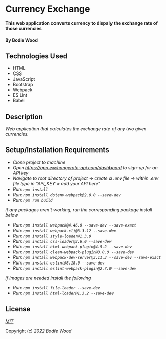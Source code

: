 # Currency Exchange

#### This web application converts currency to dispaly the exchange rate of those currencies

#### By Bodie Wood

## Technologies Used

* HTML
* CSS
* JavaScript
* Bootstrap
* Webpack
* ES Lint
* Babel

## Description
_Web application that calculates the exchange rate of any two given currencies._

## Setup/Installation Requirements

* _Clone project to machine_
* _Open https://app.exchangerate-api.com/dashboard to sign-up for an API key_
* _Navigate to root directory of project -> create a .env file -> within .env file type in "API_KEY = add your API here"_
* _Run: ```npm install```_
* _Run:  ```npm install dotenv-webpack@2.0.0 --save-dev```_
* _Run: ```npm run build```_

_if any packages aren't working, run the corresponding package install below_

* _Run: ```npm install webpack@4.46.0 --save-dev --save-exact```_
* _Run: ```npm install webpack-cli@3.3.12 --save-dev```_
* _Run: ```npm install style-loader@1.3.0```_
* _Run: ```npm install css-loader@3.6.0 --save-dev```_
* _Run: ```npm install html-webpack-plugin@4.5.2 --save-dev```_
* _Run: ```npm install clean-webpack-plugin@3.0.0 --save-dev```_
* _Run: ```npm install webpack-dev-server@3.11.3 --save-dev --save-exact```_
* _Run: ```npm install eslint@8.18.0 --save-dev```_
* _Run: ```npm install eslint-webpack-plugin@2.7.0 --save-dev```_

_if images are needed install the following_

* _Run: ```npm install file-loader --save-dev```_
* _Run: ```npm install html-loader@1.3.2 --save-dev```_

## License
_[MIT](https://en.wikipedia.org/wiki/MIT_License)_ 

Copyright (c) _2022_ _Bodie Wood_
